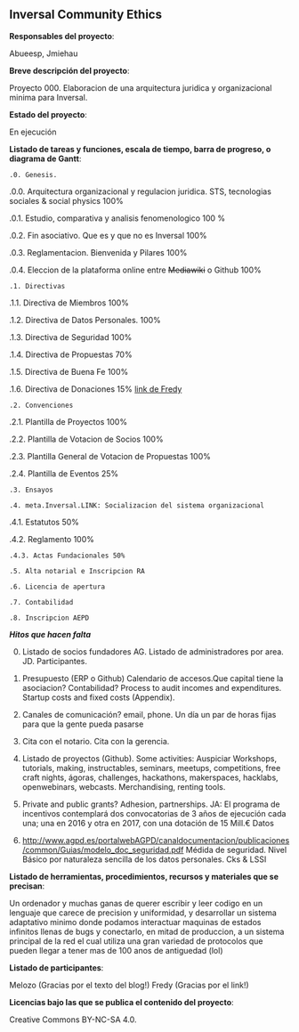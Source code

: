 ## Inversal Community Ethics

**Responsables del proyecto**: 

Abueesp, Jmiehau


**Breve descripción del proyecto**:

Proyecto 000. Elaboracion de una arquitectura juridica y organizacional minima para Inversal.

**Estado del proyecto**: 

En ejecución


**Listado de tareas y funciones, escala de tiempo, barra de progreso, o diagrama de Gantt**:


`.0. Genesis.`
 
.0.0. Arquitectura organizacional y regulacion juridica. STS, tecnologias sociales & social physics 100%

.0.1. Estudio, comparativa y analisis fenomenologico 100 %

.0.2. Fin asociativo. Que es y que no es Inversal 100%

.0.3. Reglamentacion. Bienvenida y Pilares 100%

.0.4. Eleccion de la plataforma online entre  ~~Mediawiki~~ o Github 100%

`.1. Directivas`

.1.1. Directiva de Miembros 100%

.1.2. Directiva de Datos Personales. 100%

.1.3. Directiva de Seguridad 100%

.1.4. Directiva de Propuestas 70%

.1.5. Directiva de Buena Fe 100%

.1.6. Directiva de Donaciones 15% [link de Fredy](http://sevilla.guifi.net/pad/p/objecion-fiscal)

`.2. Convenciones`

.2.1. Plantilla de Proyectos 100%

.2.2. Plantilla de Votacion de Socios 100%

.2.3. Plantilla General de Votacion de Propuestas 100%

.2.4. Plantilla de Eventos 25%

`.3. Ensayos`

`.4. meta.Inversal.LINK: Socializacion del sistema organizacional`

.4.1. Estatutos 50%

.4.2. Reglamento 100%

`.4.3. Actas Fundacionales 50%`

`.5. Alta notarial e Inscripcion RA`

`.6. Licencia de apertura`

`.7. Contabilidad`

`.8. Inscripcion AEPD`


**_Hitos que hacen falta_**

0. Listado de socios fundadores AG. Listado de administradores por area. JD. Participantes.

1. Presupuesto (ERP o Github) Calendario de accesos.Que capital tiene la asociacion? Contabilidad? Process to audit incomes and expenditures. Startup costs and fixed costs (Appendix). 

2. Canales de comunicación?  email, phone. Un día un par de horas fijas para que la gente pueda pasarse

3. Cita con el notario. Cita con la gerencia.

4. Listado de proyectos (Github). Some activities: Auspiciar Workshops, tutorials, making, instructables, seminars, meetups, competitions, free craft nights, ágoras, challenges, hackathons, makerspaces, hacklabs, openwebinars, webcasts. Merchandising, renting tools.

5. Private and public grants? Adhesion, partnerships. JA: El programa de incentivos contemplará dos convocatorias de 3 años de ejecución cada una; una en 2016 y otra en 2017, con una dotación de 15 Mill.€
Datos

6. http://www.agpd.es/portalwebAGPD/canaldocumentacion/publicaciones/common/Guias/modelo_doc_seguridad.pdf
Médida de seguridad. Nivel Básico por naturaleza sencilla de los datos personales. Cks & LSSI


**Listado de herramientas, procedimientos, recursos y materiales que se precisan**:

Un ordenador y muchas ganas de querer escribir y leer codigo en un lenguaje que carece de precision y uniformidad, y desarrollar un sistema adaptativo minimo donde podamos interactuar maquinas de estados infinitos llenas de bugs y conectarlo, en mitad de produccion, a un sistema principal de la red el cual utiliza una gran variedad de protocolos que pueden llegar a tener mas de 100 anos de antiguedad (lol)

**Listado de participantes**:

Melozo (Gracias por el texto del blog!) Fredy (Gracias por el link!)

**Licencias bajo las que se publica el contenido del proyecto**: 

Creative Commons BY-NC-SA 4.0.



